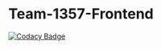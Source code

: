 # Team-1357-Frontend

[![Codacy Badge](https://api.codacy.com/project/badge/Grade/781f8572a9c840429af66c5fc0ed258c)](https://app.codacy.com/gh/BuildForSDGCohort2/Team-1357-Frontend?utm_source=github.com&utm_medium=referral&utm_content=BuildForSDGCohort2/Team-1357-Frontend&utm_campaign=Badge_Grade_Settings)